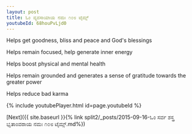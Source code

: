 ```yaml
---
layout: post
title: ಓಂ ವ್ಯವಸಾಯಾಯ ನಮಃ ೧೦೮ ಟೈಮ್ಸ್
youtubeId: 68houPvLjd0
---
```

 
 
Helps get goodness, bliss and peace and God's blessings
 
Helps remain focused, help generate inner energy 
 
Helps boost physical and mental health 
 
Helps remain grounded and generates a sense of gratitude towards the greater power 
 
Helps reduce bad karma
 
 
 
 


{% include youtubePlayer.html id=page.youtubeId %}
 
[Next]({{ site.baseurl }}{% link  split2/_posts/2015-09-16-ಓಂ ಸರ್ವ ಶಸ್ತ್ರ ಭೃತಾಂವರಾಯ ನಮಃ ೧೦೮ ಟೈಮ್ಸ್.md%})
 
